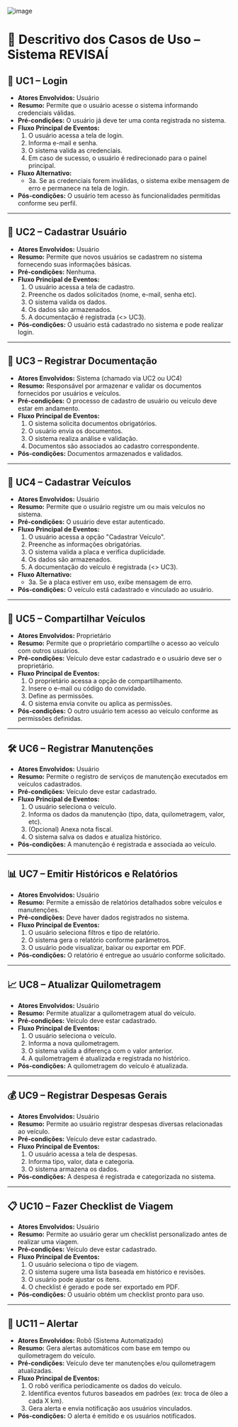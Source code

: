 ![image](https://github.com/user-attachments/assets/f546a3ed-e18d-4930-bd26-d041e0232908)
# 📘 Descritivo dos Casos de Uso – Sistema REVISAÍ

## 🎯 UC1 – Login

- **Atores Envolvidos:** Usuário  
- **Resumo:** Permite que o usuário acesse o sistema informando credenciais válidas.  
- **Pré-condições:** O usuário já deve ter uma conta registrada no sistema.  
- **Fluxo Principal de Eventos:**
  1. O usuário acessa a tela de login.
  2. Informa e-mail e senha.
  3. O sistema valida as credenciais.
  4. Em caso de sucesso, o usuário é redirecionado para o painel principal.
- **Fluxo Alternativo:**
  - 3a. Se as credenciais forem inválidas, o sistema exibe mensagem de erro e permanece na tela de login.
- **Pós-condições:** O usuário tem acesso às funcionalidades permitidas conforme seu perfil.

---

## 📝 UC2 – Cadastrar Usuário

- **Atores Envolvidos:** Usuário  
- **Resumo:** Permite que novos usuários se cadastrem no sistema fornecendo suas informações básicas.  
- **Pré-condições:** Nenhuma.  
- **Fluxo Principal de Eventos:**
  1. O usuário acessa a tela de cadastro.
  2. Preenche os dados solicitados (nome, e-mail, senha etc).
  3. O sistema valida os dados.
  4. Os dados são armazenados.
  5. A documentação é registrada (<<include>> UC3).
- **Pós-condições:** O usuário está cadastrado no sistema e pode realizar login.

---

## 📄 UC3 – Registrar Documentação

- **Atores Envolvidos:** Sistema (chamado via UC2 ou UC4)  
- **Resumo:** Responsável por armazenar e validar os documentos fornecidos por usuários e veículos.  
- **Pré-condições:** O processo de cadastro de usuário ou veículo deve estar em andamento.  
- **Fluxo Principal de Eventos:**
  1. O sistema solicita documentos obrigatórios.
  2. O usuário envia os documentos.
  3. O sistema realiza análise e validação.
  4. Documentos são associados ao cadastro correspondente.
- **Pós-condições:** Documentos armazenados e validados.

---

## 🚗 UC4 – Cadastrar Veículos

- **Atores Envolvidos:** Usuário  
- **Resumo:** Permite que o usuário registre um ou mais veículos no sistema.  
- **Pré-condições:** O usuário deve estar autenticado.  
- **Fluxo Principal de Eventos:**
  1. O usuário acessa a opção "Cadastrar Veículo".
  2. Preenche as informações obrigatórias.
  3. O sistema valida a placa e verifica duplicidade.
  4. Os dados são armazenados.
  5. A documentação do veículo é registrada (<<include>> UC3).
- **Fluxo Alternativo:**
  - 3a. Se a placa estiver em uso, exibe mensagem de erro.
- **Pós-condições:** O veículo está cadastrado e vinculado ao usuário.

---

## 🤝 UC5 – Compartilhar Veículos

- **Atores Envolvidos:** Proprietário  
- **Resumo:** Permite que o proprietário compartilhe o acesso ao veículo com outros usuários.  
- **Pré-condições:** Veículo deve estar cadastrado e o usuário deve ser o proprietário.  
- **Fluxo Principal de Eventos:**
  1. O proprietário acessa a opção de compartilhamento.
  2. Insere o e-mail ou código do convidado.
  3. Define as permissões.
  4. O sistema envia convite ou aplica as permissões.
- **Pós-condições:** O outro usuário tem acesso ao veículo conforme as permissões definidas.

---

## 🛠 UC6 – Registrar Manutenções

- **Atores Envolvidos:** Usuário  
- **Resumo:** Permite o registro de serviços de manutenção executados em veículos cadastrados.  
- **Pré-condições:** Veículo deve estar cadastrado.  
- **Fluxo Principal de Eventos:**
  1. O usuário seleciona o veículo.
  2. Informa os dados da manutenção (tipo, data, quilometragem, valor, etc).
  3. (Opcional) Anexa nota fiscal.
  4. O sistema salva os dados e atualiza histórico.
- **Pós-condições:** A manutenção é registrada e associada ao veículo.

---

## 📊 UC7 – Emitir Históricos e Relatórios

- **Atores Envolvidos:** Usuário  
- **Resumo:** Permite a emissão de relatórios detalhados sobre veículos e manutenções.  
- **Pré-condições:** Deve haver dados registrados no sistema.  
- **Fluxo Principal de Eventos:**
  1. O usuário seleciona filtros e tipo de relatório.
  2. O sistema gera o relatório conforme parâmetros.
  3. O usuário pode visualizar, baixar ou exportar em PDF.
- **Pós-condições:** O relatório é entregue ao usuário conforme solicitado.

---

## 📈 UC8 – Atualizar Quilometragem

- **Atores Envolvidos:** Usuário  
- **Resumo:** Permite atualizar a quilometragem atual do veículo.  
- **Pré-condições:** Veículo deve estar cadastrado.  
- **Fluxo Principal de Eventos:**
  1. O usuário seleciona o veículo.
  2. Informa a nova quilometragem.
  3. O sistema valida a diferença com o valor anterior.
  4. A quilometragem é atualizada e registrada no histórico.
- **Pós-condições:** A quilometragem do veículo é atualizada.

---

## 💰 UC9 – Registrar Despesas Gerais

- **Atores Envolvidos:** Usuário  
- **Resumo:** Permite ao usuário registrar despesas diversas relacionadas ao veículo.  
- **Pré-condições:** Veículo deve estar cadastrado.  
- **Fluxo Principal de Eventos:**
  1. O usuário acessa a tela de despesas.
  2. Informa tipo, valor, data e categoria.
  3. O sistema armazena os dados.
- **Pós-condições:** A despesa é registrada e categorizada no sistema.

---

## 📋 UC10 – Fazer Checklist de Viagem

- **Atores Envolvidos:** Usuário  
- **Resumo:** Permite ao usuário gerar um checklist personalizado antes de realizar uma viagem.  
- **Pré-condições:** Veículo deve estar cadastrado.  
- **Fluxo Principal de Eventos:**
  1. O usuário seleciona o tipo de viagem.
  2. O sistema sugere uma lista baseada em histórico e revisões.
  3. O usuário pode ajustar os itens.
  4. O checklist é gerado e pode ser exportado em PDF.
- **Pós-condições:** O usuário obtém um checklist pronto para uso.

---

## 🔔 UC11 – Alertar

- **Atores Envolvidos:** Robô (Sistema Automatizado)  
- **Resumo:** Gera alertas automáticos com base em tempo ou quilometragem do veículo.  
- **Pré-condições:** Veículo deve ter manutenções e/ou quilometragem atualizadas.  
- **Fluxo Principal de Eventos:**
  1. O robô verifica periodicamente os dados do veículo.
  2. Identifica eventos futuros baseados em padrões (ex: troca de óleo a cada X km).
  3. Gera alerta e envia notificação aos usuários vinculados.
- **Pós-condições:** O alerta é emitido e os usuários notificados.

